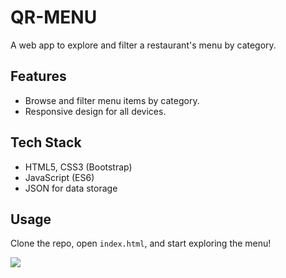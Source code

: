 # QR-MENU

A web app to explore and filter a restaurant's menu by category.

## Features

- Browse and filter menu items by category.
- Responsive design for all devices.

## Tech Stack

- HTML5, CSS3 (Bootstrap)
- JavaScript (ES6)
- JSON for data storage

## Usage

Clone the repo, open `index.html`, and start exploring the menu!

![](menu.gif)
